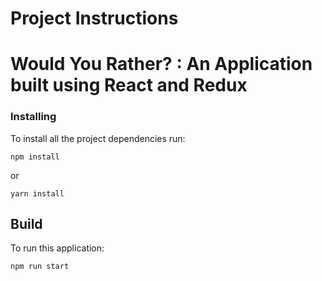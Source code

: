 # Project Instructions


# Would You Rather? : An Application built using React and Redux


### Installing

To install all the project dependencies run:
```
npm install
```
or
```
yarn install
```

## Build

To run this application:

```
npm run start
```

